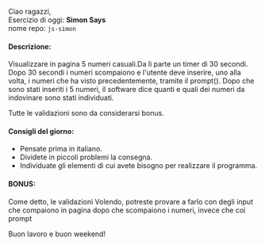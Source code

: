 Ciao ragazzi,<br>
Esercizio di oggi: **Simon Says**<br>
nome repo: `js-simon`

#### Descrizione:
Visualizzare in pagina 5 numeri casuali.Da lì parte un timer di 30 secondi.
Dopo 30 secondi i numeri scompaiono e l'utente deve inserire, uno alla volta, i numeri che ha visto precedentemente, tramite il prompt().
Dopo che sono stati inseriti i 5 numeri, il software dice quanti e quali dei numeri da indovinare sono stati individuati.

Tutte le validazioni sono da considerarsi bonus.

#### Consigli del giorno:
* Pensate prima in italiano.
* Dividete in piccoli problemi la consegna.
* Individuate gli elementi di cui avete bisogno per realizzare il programma.

#### BONUS:
Come detto, le validazioni
Volendo, potreste provare a farlo con degli input che compaiono in pagina dopo che scompaiono i numeri, invece che coi prompt

Buon lavoro e buon weekend!